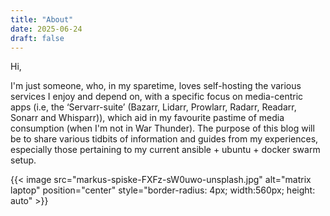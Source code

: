 ```yaml
---
title: "About"
date: 2025-06-24
draft: false
---
```


Hi,

I'm just someone, who, in my sparetime, loves self-hosting the various services I enjoy and depend on, with a specific focus on media-centric apps (i.e, the ‘Servarr-suite’ (Bazarr, Lidarr, Prowlarr, Radarr, Readarr, Sonarr and Whisparr)), which aid in my favourite pastime of media consumption (when I'm not in War Thunder). The purpose of this blog will be to share various tidbits of information and guides from my experiences, especially those pertaining to my current ansible + ubuntu + docker swarm setup. 

{{< image src="markus-spiske-FXFz-sW0uwo-unsplash.jpg" alt="matrix laptop" position="center"
    style="border-radius: 4px; width:560px; height: auto" >}}